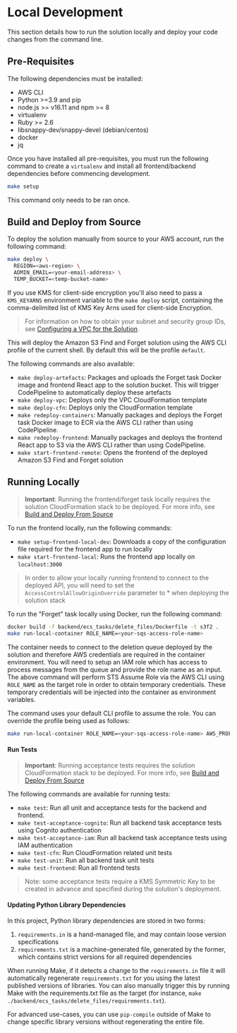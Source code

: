 # Local Development

This section details how to run the solution locally and deploy your code
changes from the command line.

## Pre-Requisites

The following dependencies must be installed:

- AWS CLI
- Python >=3.9 and pip
- node.js >= v16.11 and npm >= 8
- virtualenv
- Ruby >= 2.6
- libsnappy-dev/snappy-devel (debian/centos)
- docker
- jq

Once you have installed all pre-requisites, you must run the following command
to create a `virtualenv` and install all frontend/backend dependencies before
commencing development.

```bash
make setup
```

This command only needs to be ran once.

## Build and Deploy from Source

To deploy the solution manually from source to your AWS account, run the
following command:

```bash
make deploy \
  REGION=<aws-region> \
  ADMIN_EMAIL=<your-email-address> \
  TEMP_BUCKET=<temp-bucket-name>
```

If you use KMS for client-side encryption you'll also need to pass a
`KMS_KEYARNS` environment variable to the `make deploy` script, containing the
comma-delimited list of KMS Key Arns used for client-side Encryption.

> For information on how to obtain your subnet and security group IDs, see
> [Configuring a VPC for the Solution](USER_GUIDE.md#configuring-a-vpc-for-the-solution).

This will deploy the Amazon S3 Find and Forget solution using the AWS CLI
profile of the current shell. By default this will be the profile `default`.

The following commands are also available:

- `make deploy-artefacts`: Packages and uploads the Forget task Docker image and
  frontend React app to the solution bucket. This will trigger CodePipeline to
  automatically deploy these artefacts
- `make deploy-vpc`: Deploys only the VPC CloudFormation template
- `make deploy-cfn`: Deploys only the CloudFormation template
- `make redeploy-containers`: Manually packages and deploys the Forget task
  Docker image to ECR via the AWS CLI rather than using CodePipeline.
- `make redeploy-frontend`: Manually packages and deploys the frontend React app
  to S3 via the AWS CLI rather than using CodePipeline.
- `make start-frontend-remote`: Opens the frontend of the deployed Amazon S3
  Find and Forget solution

## Running Locally

> **Important**: Running the frontend/forget task locally requires the solution
> CloudFormation stack to be deployed. For more info, see
> [Build and Deploy From Source](#build-and-deploy-from-source)

To run the frontend locally, run the following commands:

- `make setup-frontend-local-dev`: Downloads a copy of the configuration file
  required for the frontend app to run locally
- `make start-frontend-local`: Runs the frontend app locally on `localhost:3000`

> In order to allow your locally running frontend to connect to the deployed
> API, you will need to set the `AccessControlAllowOriginOverride` parameter
> to \* when deploying the solution stack

To run the "Forget" task locally using Docker, run the following command:

```bash
docker build -f backend/ecs_tasks/delete_files/Dockerfile -t s3f2 .
make run-local-container ROLE_NAME=<your-sqs-access-role-name>
```

The container needs to connect to the deletion queue deployed by the solution
and therefore AWS credentials are required in the container environment. You
will need to setup an IAM role which has access to process messages from the
queue and provide the role name as an input. The above command will perform STS
Assume Role via the AWS CLI using `ROLE_NAME` as the target role in order to
obtain temporary credentials. These temporary credentials will be injected into
the container as environment variables.

The command uses your default CLI profile to assume the role. You can override
the profile being used as follows:

```bash
make run-local-container ROLE_NAME=<your-sqs-access-role-name> AWS_PROFILE=my-profile
```

#### Run Tests

> **Important**: Running acceptance tests requires the solution CloudFormation
> stack to be deployed. For more info, see
> [Build and Deploy From Source](#build-and-deploy-from-source)

The following commands are available for running tests:

- `make test`: Run all unit and acceptance tests for the backend and frontend.
- `make test-acceptance-cognito`: Run all backend task acceptance tests using
  Cognito authentication
- `make test-acceptance-iam`: Run all backend task acceptance tests using IAM
  authentication
- `make test-cfn`: Run CloudFormation related unit tests
- `make test-unit`: Run all backend task unit tests
- `make test-frontend`: Run all frontend tests

> Note: some acceptance tests require a KMS Symmetric Key to be created in
> advance and specified during the solution's deployment.

#### Updating Python Library Dependencies

In this project, Python library dependencies are stored in two forms:

1. `requirements.in` is a hand-managed file, and may contain loose version
   specifications
2. `requirements.txt` is a machine-generated file, generated by the former,
   which contains strict versions for all required dependencies

When running Make, if it detects a change to the `requirements.in` file it will
automatically regenerate `requirements.txt` for you using the latest published
versions of libraries. You can also manually trigger this by running Make with
the requirements.txt file as the target (for instance,
`make ./backend/ecs_tasks/delete_files/requirements.txt`).

For advanced use-cases, you can use `pip-compile` outside of Make to change
specific library versions without regenerating the entire file.
